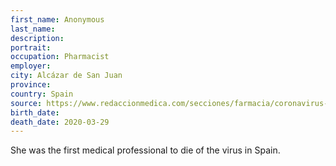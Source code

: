 ```yaml
---
first_name: Anonymous
last_name: 
description: 
portrait: 
occupation: Pharmacist
employer: 
city: Alcázar de San Juan
province: 
country: Spain
source: https://www.redaccionmedica.com/secciones/farmacia/coronavirus-muere-el-primer-farmaceutico-con-covid-19-en-espana-4874
birth_date: 
death_date: 2020-03-29
---
```


She was the first medical professional to die of the virus in Spain.